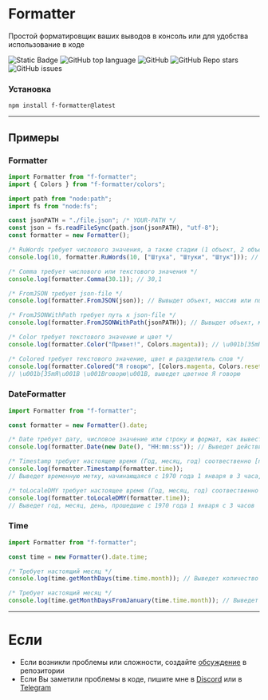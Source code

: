 # Formatter

Простой форматировщик ваших выводов в консоль или для удобства использование в коде

![Static Badge](https://img.shields.io/badge/fockusty-formatter-formatter)
![GitHub top language](https://img.shields.io/github/languages/top/fockusty/formatter)
![GitHub](https://img.shields.io/github/license/fockusty/formatter)
![GitHub Repo stars](https://img.shields.io/github/stars/fockusty/formatter)
![GitHub issues](https://img.shields.io/github/issues/fockusty/formatter)

### Установка

```
npm install f-formatter@latest
```

<hr>

## Примеры

### Formatter

```ts
import Formatter from "f-formatter";
import { Colors } from "f-formatter/colors";

import path from "node:path";
import fs from "node:fs";

const jsonPATH = "./file.json"; /* YOUR-PATH */
const json = fs.readFileSync(path.json(jsonPATH), "utf-8");
const formatter = new Formatter();

/* RuWords требует числового значения, а также стадии (1 объект, 2 объекта, 5 объектов) */
console.log(10, formatter.RuWords(10, ["Штука", "Штуки", "Штук"])); // 10 Штук

/* Comma требует числового или текстового значения */
console.log(formatter.Comma(30.1)); // 30,1

/* FromJSON требует json-file */
console.log(formatter.FromJSON(json)); // Вывыдет объект, массив или null;

/* FromJSONWithPath требует путь к json-file */
console.log(formatter.FromJSONWithPath(jsonPATH)); // Вывыдет объект, массив или null;

/* Color требует текстового значение и цвет */
console.log(formatter.Color("Привет!", Colors.magenta)); // \u001b[35mПривет!\u001B[0m, выведет цветное Привет!

/* Colored требует текстового значение, цвет и разделитель слов */
console.log(formatter.Colored("Я говорю", [Colors.magenta, Colors.reset], " "));
// \u001b[35mЯ\u001B \u001Bговорю\u001B, выведет цветное Я говорю
```

### DateFormatter

```ts
import Formatter from "f-formatter";

const formatter = new Formatter().date;

/* Date требует дату, числовое значение или строку и формат, как вывести время */
console.log(formatter.Date(new Date(), "HH:mm:ss")); // Выведет действительные часы:минуты:секунды

/* Timestamp требует настоящее время (Год, месяц, год) соотвественно [number, number, number] или в виде объекта */
console.log(formatter.Timestamp(formatter.time));
// Выведет временную метку, начинающаяся с 1970 года 1 января в 3 часа, точную вплодь до одного дня (Погрешность функции)

/* toLocaleDMY требует настоящее время (Год, месяц, год) соотвественно [number, number, number] или в виде объект */
console.log(formatter.toLocaleDMY(formatter.time));
// Выведет год, месяц, день, прошедшие с 1970 года 1 января с 3 часов
```

### Time

```ts
import Formatter from "f-formatter";

const time = new Formatter().date.time;

/* Требует настоящий месяц */
console.log(time.getMonthDays(time.time.month)); // Выведет количество дней в данном месяце

/* Требует настоящий месяц */
console.log(time.getMonthDaysFromJanuary(time.time.month)); // Выведет количество дней, прошедшее с начала января
```

<hr>

# Если

-   Если возникли проблемы или сложности, создайте [обсуждение](https://github.com/fockusty/formatter/issues/new/choose) в репозитории
-   Если Вы заметили проблемы в коде, пишите мне в [Discord](https://discord.gg/5MJrRjzPec) или в [Telegram](https://t.me/FOCKUSTY)

